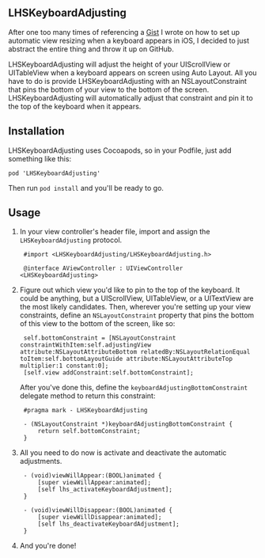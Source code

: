 LHSKeyboardAdjusting
--------------------

After one too many times of referencing a [Gist](https://gist.github.com/dlo/8572874) I wrote on how to set up automatic view resizing when a keyboard appears in iOS, I decided to just abstract the entire thing and throw it up on GitHub.

LHSKeyboardAdjusting will adjust the height of your UIScrollView or UITableView when a keyboard appears on screen using Auto Layout. All you have to do is provide LHSKeyboardAdjusting with an NSLayoutConstraint that pins the bottom of your view to the bottom of the screen. LHSKeyboardAdjusting will automatically adjust that constraint and pin it to the top of the keyboard when it appears.

Installation
------------

LHSKeyboardAdjusting uses Cocoapods, so in your Podfile, just add something like this:

    pod 'LHSKeyboardAdjusting'

Then run `pod install` and you'll be ready to go.

Usage
-----

1. In your view controller's header file, import and assign the `LHSKeyboardAdjusting` protocol.

        #import <LHSKeyboardAdjusting/LHSKeyboardAdjusting.h>

        @interface AViewController : UIViewController <LHSKeyboardAdjusting>

2. Figure out which view you'd like to pin to the top of the keyboard. It could be anything, but a UIScrollView, UITableView, or a UITextView are the most likely candidates. Then, wherever you're setting up your view constraints, define an `NSLayoutConstraint` property that pins the bottom of this view to the bottom of the screen, like so:

        self.bottomConstraint = [NSLayoutConstraint constraintWithItem:self.adjustingView attribute:NSLayoutAttributeBottom relatedBy:NSLayoutRelationEqual toItem:self.bottomLayoutGuide attribute:NSLayoutAttributeTop multiplier:1 constant:0];
        [self.view addConstraint:self.bottomConstraint];

   After you've done this, define the `keyboardAdjustingBottomConstraint` delegate method to return this constraint:

        #pragma mark - LHSKeyboardAdjusting

        - (NSLayoutConstraint *)keyboardAdjustingBottomConstraint {
            return self.bottomConstraint;
        }


3. All you need to do now is activate and deactivate the automatic adjustments.

        - (void)viewWillAppear:(BOOL)animated {
            [super viewWillAppear:animated];
            [self lhs_activateKeyboardAdjustment];
        }

        - (void)viewWillDisappear:(BOOL)animated {
            [super viewWillDisappear:animated];
            [self lhs_deactivateKeyboardAdjustment];
        }

3. And you're done!

